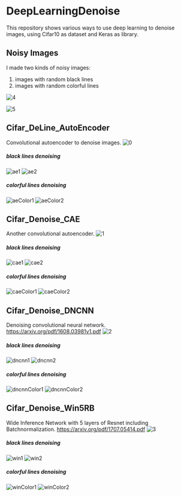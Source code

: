 # DeepLearningDenoise
This repository shows various ways to use deep learning to denoise images, using Cifar10 as dataset and Keras as library.

## Noisy Images
I made two kinds of noisy images:
1. images with random black lines
2. images with random colorful lines

![4](https://github.com/shibuiwilliam/DeepLearningDenoise/blob/master/imgs/4.PNG)

![5](https://github.com/shibuiwilliam/DeepLearningDenoise/blob/master/imgs/5.PNG)

## Cifar_DeLine_AutoEncoder
Convolutional autoencoder to denoise images.
![0](https://github.com/shibuiwilliam/DeepLearningDenoise/blob/master/imgs/0.PNG)

##### black lines denoising
![ae1](https://github.com/shibuiwilliam/DeepLearningDenoise/blob/master/imgs/ae1.PNG)
![ae2](https://github.com/shibuiwilliam/DeepLearningDenoise/blob/master/imgs/ae2.PNG)

##### colorful lines denoising
![aeColor1](https://github.com/shibuiwilliam/DeepLearningDenoise/blob/master/imgs/aeColor1.PNG)
![aeColor2](https://github.com/shibuiwilliam/DeepLearningDenoise/blob/master/imgs/aeColor2.PNG)

## Cifar_Denoise_CAE
Another convolutional autoencoder.
![1](https://github.com/shibuiwilliam/DeepLearningDenoise/blob/master/imgs/1.PNG)

##### black lines denoising
![cae1](https://github.com/shibuiwilliam/DeepLearningDenoise/blob/master/imgs/cae1.PNG)
![cae2](https://github.com/shibuiwilliam/DeepLearningDenoise/blob/master/imgs/cae2.PNG)

##### colorful lines denoising
![caeColor1](https://github.com/shibuiwilliam/DeepLearningDenoise/blob/master/imgs/caeColor1.PNG)
![caeColor2](https://github.com/shibuiwilliam/DeepLearningDenoise/blob/master/imgs/caeColor2.PNG)

## Cifar_Denoise_DNCNN
Denoising convolutional neural network.
https://arxiv.org/pdf/1608.03981v1.pdf
![2](https://github.com/shibuiwilliam/DeepLearningDenoise/blob/master/imgs/2.PNG)

##### black lines denoising
![dncnn1](https://github.com/shibuiwilliam/DeepLearningDenoise/blob/master/imgs/dncnn1.PNG)
![dncnn2](https://github.com/shibuiwilliam/DeepLearningDenoise/blob/master/imgs/dncnn2.PNG)

##### colorful lines denoising
![dncnnColor1](https://github.com/shibuiwilliam/DeepLearningDenoise/blob/master/imgs/dncnnColor1.PNG)
![dncnnColor2](https://github.com/shibuiwilliam/DeepLearningDenoise/blob/master/imgs/dncnnColor2.PNG)

## Cifar_Denoise_Win5RB
Wide Inference Network with 5 layers of Resnet including Batchnormalization.
https://arxiv.org/pdf/1707.05414.pdf
![3](https://github.com/shibuiwilliam/DeepLearningDenoise/blob/master/imgs/3.PNG)

##### black lines denoising
![win1](https://github.com/shibuiwilliam/DeepLearningDenoise/blob/master/imgs/win1.PNG)
![win2](https://github.com/shibuiwilliam/DeepLearningDenoise/blob/master/imgs/win2.PNG)

##### colorful lines denoising
![winColor1](https://github.com/shibuiwilliam/DeepLearningDenoise/blob/master/imgs/winColor1.PNG)
![winColor2](https://github.com/shibuiwilliam/DeepLearningDenoise/blob/master/imgs/winColor2.PNG)


